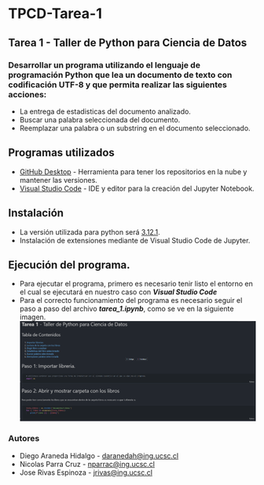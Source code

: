 # TPCD-Tarea-1

## Tarea 1 - Taller de Python para Ciencia de Datos

### Desarrollar un programa utilizando el lenguaje de programación Python que lea un documento de texto con codificación UTF-8 y que permita realizar las siguientes acciones:

* La entrega de estadisticas del documento analizado.
* Buscar una palabra seleccionada del documento.
* Reemplazar una palabra o un substring en el documento seleccionado.

## Programas utilizados 

* [GitHub Desktop](https://desktop.github.com/) - Herramienta para tener los repositorios en la nube y mantener las versiones.
* [Visual Studio Code](https://visualstudio.microsoft.com/es/) - IDE y editor para la creación del Jupyter Notebook.

## Instalación
* La versión utilizada para python será [3.12.1](https://www.python.org/downloads/).
* Instalación de extensiones mediante de Visual Studio Code de Jupyter.
 

## Ejecución del programa.

* Para ejecutar el programa, primero es necesario tenir listo el entorno en el cual se ejecutará en nuestro caso con ***Visual Studio Code***
* Para el correcto funcionamiento del programa es necesario seguir el paso a paso del archivo ***tarea_1.ipynb***, como se ve en la siguiente imagen.
![link de prueba](img/tpcd.png)



### Autores
* Diego Araneda Hidalgo - daranedah@ing.ucsc.cl
* Nicolas Parra Cruz - nparrac@ing.ucsc.cl
* Jose Rivas Espinoza - jrivas@ing.ucsc.cl
